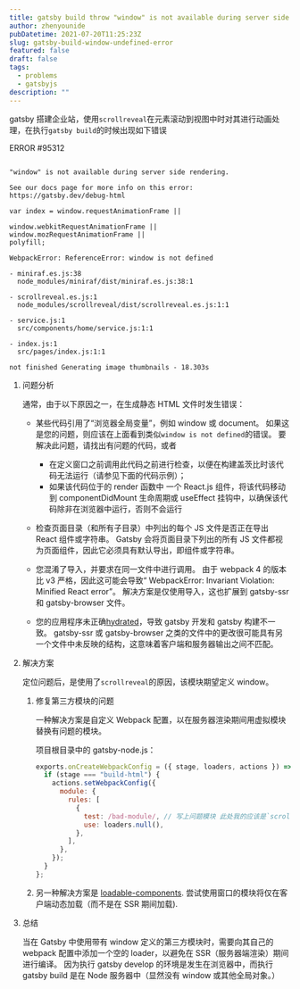 ```yaml
---
title: gatsby build throw "window" is not available during server side rendering.
author: zhenyounide
pubDatetime: 2021-07-20T11:25:23Z
slug: gatsby-build-window-undefined-error
featured: false
draft: false
tags:
  - problems
  - gatsbyjs
description: ""
---
```


gatsby 搭建企业站，使用`scrollreveal`在元素滚动到视图中时对其进行动画处理，在执行`gatsby build`的时候出现如下错误

ERROR #95312

```log

"window" is not available during server side rendering.

See our docs page for more info on this error: https://gatsby.dev/debug-html

var index = window.requestAnimationFrame ||

window.webkitRequestAnimationFrame ||
window.mozRequestAnimationFrame ||
polyfill;

WebpackError: ReferenceError: window is not defined

- miniraf.es.js:38
  node_modules/miniraf/dist/miniraf.es.js:38:1

- scrollreveal.es.js:1
  node_modules/scrollreveal/dist/scrollreveal.es.js:1:1

- service.js:1
  src/components/home/service.js:1:1

- index.js:1
  src/pages/index.js:1:1

not finished Generating image thumbnails - 18.303s
```

1. 问题分析

   通常，由于以下原因之一，在生成静态 HTML 文件时发生错误：

   - 某些代码引用了“浏览器全局变量”，例如 window 或 document。 如果这是您的问题，则应该在上面看到类似`window is not defined`的错误。 要解决此问题，请找出有问题的代码，或者
     - 在定义窗口之前调用此代码之前进行检查，以便在构建盖茨比时该代码无法运行（请参见下面的代码示例）；
     - 如果该代码位于的 render 函数中 一个 React.js 组件，将该代码移动到 componentDidMount 生命周期或 useEffect 挂钩中，以确保该代码除非在浏览器中运行，否则不会运行
   - 检查页面目录（和所有子目录）中列出的每个 JS 文件是否正在导出 React 组件或字符串。 Gatsby 会将页面目录下列出的所有 JS 文件都视为页面组件，因此它必须具有默认导出，即组件或字符串。

   - 您混淆了导入，并要求在同一文件中进行调用。 由于 webpack 4 的版本比 v3 严格，因此这可能会导致“ WebpackError: Invariant Violation: Minified React error”。 解决方案是仅使用导入，这也扩展到 gatsby-ssr 和 gatsby-browser 文件。

   - 您的应用程序未正确[hydrated](https://reactjs.org/docs/react-dom.html)，导致 gatsby 开发和 gatsby 构建不一致。 gatsby-ssr 或 gatsby-browser 之类的文件中的更改很可能具有另一个文件中未反映的结构，这意味着客户端和服务器输出之间不匹配。

2. 解决方案

   定位问题后，是使用了`scrollreveal`的原因，该模块期望定义 window。

   1. 修复第三方模块的问题

      一种解决方案是自定义 Webpack 配置，以在服务器渲染期间用虚拟模块替换有问题的模块。

      项目根目录中的 gatsby-node.js：

      ```js
      exports.onCreateWebpackConfig = ({ stage, loaders, actions }) => {
        if (stage === "build-html") {
          actions.setWebpackConfig({
            module: {
              rules: [
                {
                  test: /bad-module/, // 写上问题模块 此处我的应该是`scrollreveal`
                  use: loaders.null(),
                },
              ],
            },
          });
        }
      };
      ```

   2. 另一种解决方案是 [loadable-components](https://github.com/gregberge/loadable-components). 尝试使用窗口的模块将仅在客户端动态加载（而不是在 SSR 期间加载).

3. 总结

   当在 Gatsby 中使用带有 window 定义的第三方模块时，需要向其自己的 webpack 配置中添加一个空的 loader，以避免在 SSR（服务器端渲染）期间进行编译。 因为执行 gatsby develop 的环境是发生在浏览器中，而执行 gatsby build 是在 Node 服务器中（显然没有 window 或其他全局对象。）
